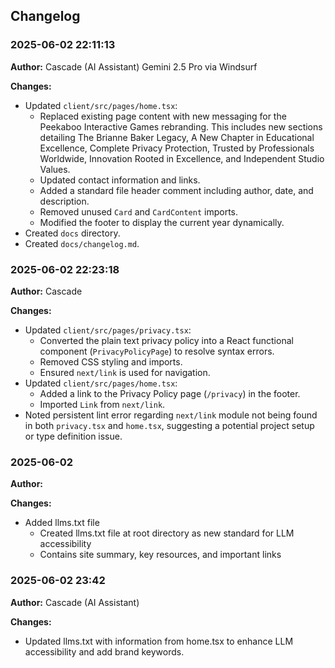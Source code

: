 ## Changelog

### 2025-06-02 22:11:13

**Author:** Cascade (AI Assistant) Gemini 2.5 Pro via Windsurf

**Changes:**

*   Updated `client/src/pages/home.tsx`:
    *   Replaced existing page content with new messaging for the Peekaboo Interactive Games rebranding. This includes new sections detailing The Brianne Baker Legacy, A New Chapter in Educational Excellence, Complete Privacy Protection, Trusted by Professionals Worldwide, Innovation Rooted in Excellence, and Independent Studio Values.
    *   Updated contact information and links.
    *   Added a standard file header comment including author, date, and description.
    *   Removed unused `Card` and `CardContent` imports.
    *   Modified the footer to display the current year dynamically.
*   Created `docs` directory.
*   Created `docs/changelog.md`.

### 2025-06-02 22:23:18

**Author:** Cascade

**Changes:**

*   Updated `client/src/pages/privacy.tsx`:
    *   Converted the plain text privacy policy into a React functional component (`PrivacyPolicyPage`) to resolve syntax errors.
    *   Removed CSS styling and imports.
    *   Ensured `next/link` is used for navigation.
*   Updated `client/src/pages/home.tsx`:
    *   Added a link to the Privacy Policy page (`/privacy`) in the footer.
    *   Imported `Link` from `next/link`.
*   Noted persistent lint error regarding `next/link` module not being found in both `privacy.tsx` and `home.tsx`, suggesting a potential project setup or type definition issue.

### 2025-06-02

**Author:** 

**Changes:**

*   Added llms.txt file
    *   Created llms.txt file at root directory as new standard for LLM accessibility
    *   Contains site summary, key resources, and important links

### 2025-06-02 23:42

**Author:** Cascade (AI Assistant)

**Changes:**

*   Updated llms.txt with information from home.tsx to enhance LLM accessibility and add brand keywords.
